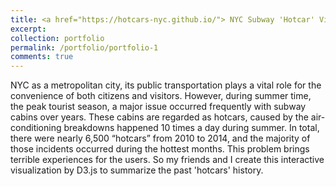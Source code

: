 ```yaml
---
title: <a href="https://hotcars-nyc.github.io/"> NYC Subway 'Hotcar' Visualization </a>
excerpt: 
collection: portfolio
permalink: /portfolio/portfolio-1
comments: true
---
```

NYC as a metropolitan city, its public transportation plays a vital role for the convenience of both citizens and visitors. However, during summer time, the peak tourist season, a major issue occurred frequently with subway cabins over years. These  cabins are regarded as hotcars, caused by the air-conditioning breakdowns happened 10 times a day during summer. In total, there were nearly 6,500 “hotcars” from 2010 to 2014, and the majority of those incidents occurred during the hottest months. This problem brings terrible experiences for the users. So my friends and I create this interactive visualization by D3.js to summarize the past 'hotcars' history.
